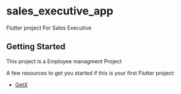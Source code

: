 # sales_executive_app

Flutter project For Sales Executive

## Getting Started

This project is a Employee managment Project 

A few resources to get you started if this is your first Flutter project:

- [GetX](https://pub.dev/packages/get)



